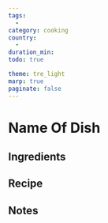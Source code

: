 ```yaml
---
tags:
  - 
category: cooking
country:
  -
duration_min:
todo: true

theme: tre_light
marp: true
paginate: false
---
```



# Name Of Dish

## Ingredients

## Recipe

## Notes
